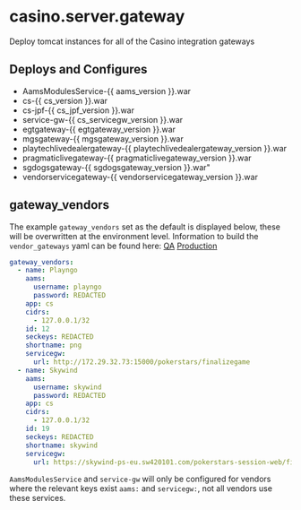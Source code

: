 casino.server.gateway
=========

Deploy tomcat instances for all of the Casino integration gateways

## Deploys and Configures
* AamsModulesService-{{ aams_version }}.war
* cs-{{ cs_version }}.war
* cs-jpf-{{ cs_jpf_version }}.war
* service-gw-{{ cs_servicegw_version }}.war
* egtgateway-{{ egtgateway_version }}.war
* mgsgateway-{{ mgsgateway_version }}.war
* playtechlivedealergateway-{{ playtechlivedealergateway_version }}.war
* pragmaticlivegateway-{{ pragmaticlivegateway_version }}.war
* sgdogsgateway-{{ sgdogsgateway_version }}.war"
* vendorservicegateway-{{ vendorservicegateway_version }}.war

## gateway_vendors
The example `gateway_vendors` set as the default is displayed below, these will be overwritten at the environment level. Information to build the `vendor_gateways` yaml can be found here:
[QA](https://confluence.pyrsoftware.ca/confluence/display/CAOPS/Casino+Gateway+Integrations+-+QA)
[Production](https://confluence.pyrsoftware.ca/confluence/display/CAOPS/Casino+Gateway+Integrations)

```yaml
gateway_vendors:
  - name: Playngo
    aams:
      username: playngo
      password: REDACTED
    app: cs
    cidrs:
      - 127.0.0.1/32
    id: 12
    seckeys: REDACTED
    shortname: png
    servicegw:
      url: http://172.29.32.73:15000/pokerstars/finalizegame
  - name: Skywind
    aams:
      username: skywind
      password: REDACTED
    app: cs
    cidrs:
      - 127.0.0.1/32
    id: 19
    seckeys: REDACTED
    shortname: skywind
    servicegw:
      url: https://skywind-ps-eu.sw420101.com/pokerstars-session-web/finalizegame
```

`AamsModulesService` and `service-gw` will only be configured for vendors where the relevant keys exist `aams:` and `servicegw:`, not all vendors use these services.
